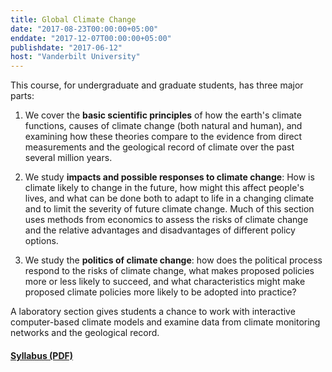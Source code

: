 ```yaml
---
title: Global Climate Change
date: "2017-08-23T00:00:00+05:00"
enddate: "2017-12-07T00:00:00+05:00"
publishdate: "2017-06-12"
host: "Vanderbilt University"
---
```

This course, for undergraduate and graduate students, has three major parts:

1. We cover the __basic scientific
principles__ of how the earth's climate functions, causes of climate change
(both natural and human), and examining how these theories compare to the
evidence from direct measurements and the geological record of climate over
the past several million years.

1. We study __impacts and possible responses to climate change__:
How is climate likely to change in the future,
how might this affect people's lives,
and what can be done both to adapt to life in a changing climate and to limit the severity of future climate change. Much of this section
uses methods from economics to assess the risks of climate change and the relative
advantages and disadvantages of different policy options.

1. We study the __politics of climate change__: how does the political process
respond to the risks of climate change, what makes proposed policies more or
less likely to succeed, and what characteristics might make proposed climate policies
more likely to be adopted into practice?


A laboratory section gives students a chance to work with interactive
computer-based climate models and examine data from climate monitoring networks
and the geological record.

<!--more-->

#### [Syllabus (PDF)](/files/teaching/EES_3310_5310_Syllabus.pdf)
